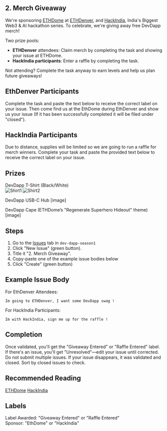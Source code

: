 ## 2. Merch Giveaway

We're sponsoring [ETHDome](https://ethdo.me/) at [ETHDenver](https://www.ethdenver.com/), and [HackIndia](https://hackindia.xyz/), India's Biggest Web3 & AI hackathon series. To celebrate, we're giving away free DevDapp merch!

Two prize pools:
  - **ETHDenver** attendees: Claim merch by completing the task and showing your issue at ETHDome.
  - **HackIndia participants**: Enter a raffle by completing the task.

Not attending? Complete the task anyway to earn levels and help us plan future giveaways!

## EthDenver Participants
Complete the task and paste the text below to receive the correct label on your issue. Then come find us at the EthDome during EthDenver and show us your issue (If it has been successfully completed it will be filed under "closed").

## HackIndia Participants
Due to distance, supplies will be limited so we are going to run a raffle for merch winners. Complete your task and paste the provided text below to receive the correct label on your issue. 

## Prizes
DevDapp T-Shirt (Black/White)\
![Shirt1](https://github.com/rairprotocol/dev-dapp-season1/blob/main/devdapp-assets/Season%201%20Tasks/2.%20Merch%20Giveaway/Shirt1.png)
![Shirt2](https://github.com/rairprotocol/dev-dapp-season1/blob/main/devdapp-assets/Season%201%20Tasks/2.%20Merch%20Giveaway/Shirt2.png)

DevDapp USB-C Hub
[image]

DevDapp Cape (ETHDome’s "Regenerate Superhero Hideout" theme)
[image]

## Steps
1. Go to the [Issues](https://github.com/rairprotocol/dev-dapp-season1/issues) tab in ```dev-dapp-season1```
2. Click "New Issue" (green button).
3. Title it "2. Merch Giveaway".
4. Copy-paste one of the example issue bodies below
6. Click "Create" (green button)

## Example Issue Body
For EthDenver Attendees:
```
Im going to ETHDenver, I want some DevDapp swag ! 
```
For HackIndia Participants:
```
Im with HackIndia, sign me up for the raffle ! 
```
## Completion
Once validated, you'll get the "Giveaway Entered" or "Raffle Entered" label. If there's an issue, you'll get "Unresolved"—edit your issue until corrected. Do not submit multiple issues. If your issue disappears, it was validated and closed. Sort by closed issues to check.

## Recommended Reading 
[ETHDome](https://ethdo.me/)
[HackIndia](https://hackindia.xyz/)

## Labels
Label Awarded: "Giveaway Entered" or "Raffle Entered"\
Sponsor: "EthDome" or "HackIndia"
